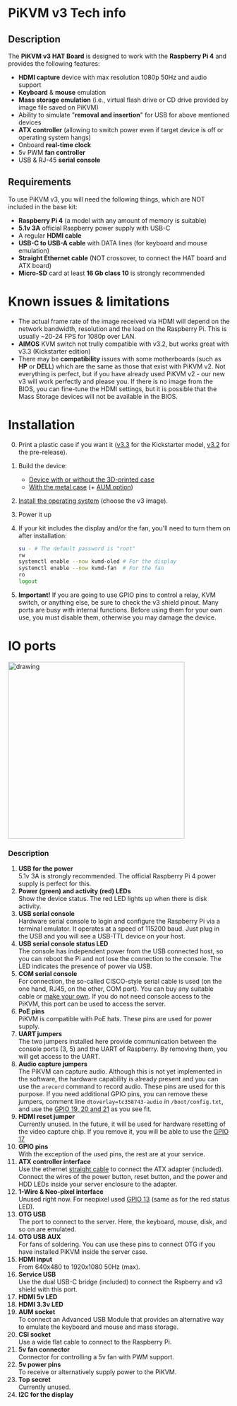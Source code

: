 # PiKVM v3 Tech info

## Description
The **PiKVM v3 HAT Board** is designed to work with the **Raspberry Pi 4** and provides the following features:
* **HDMI capture** device with max resolution 1080p 50Hz and audio support
* **Keyboard** & **mouse** emulation
* **Mass storage emulation** (i.e., virtual flash drive or CD drive provided by image file saved on PiKVM)
* Ability to simulate "**removal and insertion**" for USB for above mentioned devices
* **ATX controller** (allowing to switch power even if target device is off or operating system hangs)
* Onboard **real-time clock**
* 5v PWM **fan controller**
* USB & RJ-45 **serial console**

## Requirements
To use PiKVM v3, you will need the following things, which are NOT included in the base kit:
* **Raspberry Pi 4** (a model with any amount of memory is suitable)
* **5.1v 3A** official Raspberry power supply with USB-C
* A regular **HDMI cable**
* **USB-C to USB-A cable** with DATA lines (for keyboard and mouse emulation)
* **Straight Ethernet cable** (NOT crossover, to connect the HAT board and ATX board)
* **Micro-SD** card at least **16 Gb class 10** is strongly recommended
   
# Known issues & limitations
* The actual frame rate of the image received via HDMI will depend on the network bandwidth, resolution and the load on the Raspberry Pi. This is usually ~20-24 FPS for 1080p over LAN.
* **AIMOS** KVM switch not trully compatible with v3.2, but works great with v3.3 (Kickstarter edition)
* There may be **compatibility** issues with some motherboards (such as **HP** or **DELL**) which are the same as those that exist with PiKVM v2. Not everything is perfect, but if you have already used PiKVM v2 - our new v3 will work perfectly and please you. If there is no image from the BIOS, you can fine-tune the HDMI settings, but it is possible that the Mass Storage devices will not be available in the BIOS.
   
# Installation
0. Print a plastic case if you want it ([v3.3](../stl/v3.3/README.md) for the Kickstarter model, [v3.2](../stl/v3.2/README.md) for the pre-release).
1. Build the device:
    * [Device with or without the 3D-printed case](https://www.youtube.com/watch?v=-SRL92VJ870)
    * [With the metal case](https://www.youtube.com/watch?v=jdqiwHKQcD4) (+ [AUM option](https://youtu.be/GGMufHuqyp0))

3. [Install the operating system](flashing_os.md) (choose the v3 image).
4. Power it up
5. If your kit includes the display and/or the fan, you'll need to turn them on after installation:
   ```bash
   su - # The default password is "root"
   rw
   systemctl enable --now kvmd-oled # For the display
   systemctl enable --now kvmd-fan  # For the fan
   ro
   logout
   ```
5. **Important!** If you are going to use GPIO pins to control a relay, KVM switch, or anything else, be sure to check the v3 shield pinout. Many ports are busy with internal functions. Before using them for your own use, you must disable them, otherwise you may damage the device.
   
# IO ports
<img src="https://raw.githubusercontent.com/pikvm/pikvm/master/img/v3.png" alt="drawing" height=400/>

### Description
1. **USB for the power**  
  5.1v 3A is strongly recommended. The official Raspberry Pi 4 power supply is perfect for this.
2. **Power (green) and activity (red) LEDs**  
  Show the device status. The red LED lights up when there is disk activity.
3. **USB serial console**  
  Hardware serial console to login and configure the Raspberry Pi via a terminal emulator. It operates at a speed of 115200 baud. Just plug in the USB and you will see a USB-TTL device on your host.
4. **USB serial console status LED**  
  The console has independent power from the USB connected host, so you can reboot the Pi and not lose the connection to the console. The LED indicates the presence of power via USB.
5. **COM serial console**  
  For connection, the so-called CISCO-style serial cable is used (on the one hand, RJ45, on the other, COM port). You can buy any suitable cable or [make your own](https://wiki.mikrotik.com/wiki/Manual:System/Serial_Console). If you do not need console access to the PiKVM, this port can be used to access the server.
6. **PoE pins**  
  PiKVM is compatible with PoE hats. These pins are used for power supply.
7. **UART jumpers**  
  The two jumpers installed here provide communication between the console ports (3, 5) and the UART of Raspberry. By removing them, you will get access to the UART.
8. **Audio capture jumpers**  
  The PiKVM can capture audio. Although this is not yet implemented in the software, the hardware capability is already present and you can use the `arecord` command to record audio. These pins are used for this purpose. If you need additional GPIO pins, you can remove these jumpers, comment line `dtoverlay=tc358743-audio` in `/boot/config.txt`, and use the [GPIO 19, 20 and 21](https://pinout.xyz/pinout/pin35_gpio19) as you see fit.
9. **HDMI reset jumper**  
  Currently unused. In the future, it will be used for hardware resetting of the video capture chip. If you remove it, you will be able to use the [GPIO 17]( 
  https://pinout.xyz/pinout/pin11_gpio17)
10. **GPIO pins**  
  With the exception of the used pins, the rest are at your service.
11. **ATX controller interface**  
  Use the ethernet [straight cable](https://www.home-network-help.com/straight.html) to connect the ATX adapter (included). Connect the wires of the power button, reset button, and the power and HDD LEDs inside your server enclosure to the adapter.
12. **1-Wire & Neo-pixel interface**  
  Unused right now. For neopixel used [GPIO 13](https://pinout.xyz/pinout/pin33_gpio13) (same as for the red status LED).
13. **OTG USB**  
  The port to connect to the server. Here, the keyboard, mouse, disk, and so on are emulated.
14. **OTG USB AUX**  
  For fans of soldering. You can use these pins to connect OTG if you have installed PiKVM inside the server case.
15. **HDMI input**  
  From 640x480 to 1920x1080 50Hz (max).
16. **Service USB**  
  Use the dual USB-C bridge (included) to connect the Rspberry and v3 shield with this port.
17. **HDMI 5v LED**  
18. **HDMI 3.3v LED**  
19. **AUM socket**  
  To connect an Advanced USB Module that provides an alternative way to emulate the keyboard and mouse and mass storage.
20. **CSI socket**  
  Use a wide flat cable to connect to the Raspberry Pi.
21. **5v fan connector**  
  Connector for controlling a 5v fan with PWM support.
22. **5v power pins**  
  To receive or alternatively supply power to the PiKVM.
23. **Top secret**  
  Currently unused.
24. **I2C for the display**  
